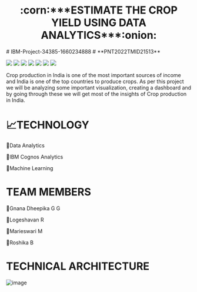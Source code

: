 <h1 align="center">:corn:***ESTIMATE THE CROP YIELD USING DATA ANALYTICS***:onion:</h1>
# IBM-Project-34385-1660234888
# **PNT2022TMID21513**
<p>
  <img src="https://img.shields.io/badge/Python-3776AB?style=for-the-badge&logo=python&logoColor=white" />
  <img src="https://img.shields.io/badge/HTML5-E34F26?style=for-the-badge&logo=html5&logoColor=white" />
  <img src="https://img.shields.io/badge/CSS3-1572B6?style=for-the-badge&logo=css3&logoColor=white" />
  <img src="https://img.shields.io/badge/JavaScript-323330?style=for-the-badge&logo=javascript&logoColor=F7DF1E" />
  <img src="https://img.shields.io/badge/Flask-000000?style=for-the-badge&logo=flask&logoColor=white" />
  <img src="https://img.shields.io/badge/Visual_Studio_Code-0078D4?style=for-the-badge&logo=visual%20studio%20code&logoColor=white" />
  <img src="https://img.shields.io/badge/MySQL-00000F?style=for-the-badge&logo=mysql&logoColor=white" />
</p>

Crop production in India is one of the most important sources of income and India is one of the top countries to produce crops. As per this project we will be analyzing some important visualization, creating a dashboard and by going through these we will get most of the insights of Crop production in India.

# :chart_with_upwards_trend:TECHNOLOGY
  
  :small_blue_diamond:Data Analytics
  
  :small_blue_diamond:IBM Cognos Analytics
  
  :small_blue_diamond:Machine Learning
  
# TEAM MEMBERS

  :girl:Gnana Dheepika G G
  
  :boy:Logeshavan R
  
  :girl:Marieswari M
  
  :girl:Roshika B
  
# TECHNICAL ARCHITECTURE

![image](https://user-images.githubusercontent.com/74963330/190890511-aa4ffb81-5445-4013-823c-de80d5517954.png)


